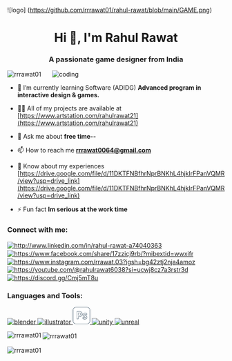 ![logo] (https://github.com/rrrawat01/rahul-rawat/blob/main/GAME.png)
<h1 align="center">Hi 👋, I'm Rahul Rawat</h1>
<h3 align="center">A passionate game designer from India</h3>
<img align="right" alt="coding" width="400" sre="https://cdn.dribbble.com/userupload/42346351/file/original-3861e12764d32a1a5ad6e907674fe7a2.gif">
<p align="left"> <img src="https://komarev.com/ghpvc/?username=rrrawat01&label=Profile%20views&color=0e75b6&style=flat" alt="rrrawat01" /> </p>

- 🌱 I’m currently learning Software (ADIDG) **Advanced program in interactive design & games.**

- 👨‍💻 All of my projects are available at [https://www.artstation.com/rahulrawat21](https://www.artstation.com/rahulrawat21)

- 💬 Ask me about **free time--**

- 📫 How to reach me **rrrawat0064@gmail.com**

- 📄 Know about my experiences [https://drive.google.com/file/d/11DKTFNBfhrNprBNKhL4hjklrFPanVQMR/view?usp=drive_link](https://drive.google.com/file/d/11DKTFNBfhrNprBNKhL4hjklrFPanVQMR/view?usp=drive_link)

- ⚡ Fun fact **Im serious at the work time**

<h3 align="left">Connect with me:</h3>
<p align="left">
<a href="https://linkedin.com/in/http://www.linkedin.com/in/rahul-rawat-a74040363" target="blank"><img align="center" src="https://raw.githubusercontent.com/rahuldkjain/github-profile-readme-generator/master/src/images/icons/Social/linked-in-alt.svg" alt="http://www.linkedin.com/in/rahul-rawat-a74040363" height="30" width="40" /></a>
<a href="https://fb.com/https://www.facebook.com/share/17zzicj9rb/?mibextid=wwxifr" target="blank"><img align="center" src="https://raw.githubusercontent.com/rahuldkjain/github-profile-readme-generator/master/src/images/icons/Social/facebook.svg" alt="https://www.facebook.com/share/17zzicj9rb/?mibextid=wwxifr" height="30" width="40" /></a>
<a href="https://instagram.com/https://www.instagram.com/rrawat.03?igsh=bg42ztj2nja4amoz" target="blank"><img align="center" src="https://raw.githubusercontent.com/rahuldkjain/github-profile-readme-generator/master/src/images/icons/Social/instagram.svg" alt="https://www.instagram.com/rrawat.03?igsh=bg42ztj2nja4amoz" height="30" width="40" /></a>
<a href="https://www.youtube.com/c/https://youtube.com/@rahulrawat6038?si=ucwj8cz7a3rstr3d" target="blank"><img align="center" src="https://raw.githubusercontent.com/rahuldkjain/github-profile-readme-generator/master/src/images/icons/Social/youtube.svg" alt="https://youtube.com/@rahulrawat6038?si=ucwj8cz7a3rstr3d" height="30" width="40" /></a>
<a href="https://discord.gg/https://discord.gg/Cmj5mT8u" target="blank"><img align="center" src="https://raw.githubusercontent.com/rahuldkjain/github-profile-readme-generator/master/src/images/icons/Social/discord.svg" alt="https://discord.gg/Cmj5mT8u" height="30" width="40" /></a>
</p>

<h3 align="left">Languages and Tools:</h3>
<p align="left"> <a href="https://www.blender.org/" target="_blank" rel="noreferrer"> <img src="https://download.blender.org/branding/community/blender_community_badge_white.svg" alt="blender" width="40" height="40"/> </a> <a href="https://www.adobe.com/in/products/illustrator.html" target="_blank" rel="noreferrer"> <img src="https://www.vectorlogo.zone/logos/adobe_illustrator/adobe_illustrator-icon.svg" alt="illustrator" width="40" height="40"/> </a> <a href="https://www.photoshop.com/en" target="_blank" rel="noreferrer"> <img src="https://raw.githubusercontent.com/devicons/devicon/master/icons/photoshop/photoshop-line.svg" alt="photoshop" width="40" height="40"/> </a> <a href="https://unity.com/" target="_blank" rel="noreferrer"> <img src="https://www.vectorlogo.zone/logos/unity3d/unity3d-icon.svg" alt="unity" width="40" height="40"/> </a> <a href="https://unrealengine.com/" target="_blank" rel="noreferrer"> <img src="https://raw.githubusercontent.com/kenangundogan/fontisto/036b7eca71aab1bef8e6a0518f7329f13ed62f6b/icons/svg/brand/unreal-engine.svg" alt="unreal" width="40" height="40"/> </a> </p>

<p><img align="left" src="https://github-readme-stats.vercel.app/api/top-langs?username=rrrawat01&show_icons=true&locale=en&layout=compact" alt="rrrawat01" /></p>

<p>&nbsp;<img align="center" src="https://github-readme-stats.vercel.app/api?username=rrrawat01&show_icons=true&locale=en" alt="rrrawat01" /></p>

<p><img align="center" src="https://github-readme-streak-stats.herokuapp.com/?user=rrrawat01&" alt="rrrawat01" /></p>
